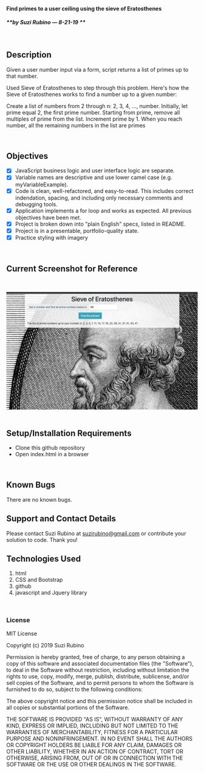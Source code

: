 
#### Find primes to a user ceiling using the sieve of Eratosthenes
#### _**by Suzi Rubino — 8-21-19 **_
<br>

## Description

Given a user number input via a form, script returns a list of primes up to that number.

Used Sieve of Eratosthenes to step through this problem. Here's how the Sieve of Eratosthenes works to find a number up to a given number:

Create a list of numbers from 2 through n: 2, 3, 4, ..., number.
Initially, let prime equal 2, the first prime number.
Starting from prime, remove all multiples of prime from the list.
Increment prime by 1.
When you reach number, all the remaining numbers in the list are primes

<br>

## Objectives
- [x] JavaScript business logic and user interface logic are separate.
- [x] Variable names are descriptive and use lower camel case (e.g. myVariableExample).
- [x] Code is clean, well-refactored, and easy-to-read. This includes correct indendation, spacing, and including only necessary comments and debugging tools.
- [x] Application implements a for loop and works as expected.
All previous objectives have been met.
- [x] Project is broken down into "plain English" specs, listed in README.
- [x] Project is in a presentable, portfolio-quality state.
- [x] Practice styling with imagery

<br>

## Current Screenshot for Reference
<br>

![alt text](https://raw.githubusercontent.com/rerun1/sieveErato/master/img/screenShot8-21-19.png)
<br>
<br>

## Setup/Installation Requirements
* Clone this github repository
* Open index.html in a browser
<br>

## Known Bugs
 There are no known bugs.
 <br>

## Support and Contact Details
Please contact Suzi Rubino at suzirubino@gmail.com or contribute your solution to code. Thank you!
<br>

## Technologies Used
1. html
2. CSS and Bootstrap
3. github
4. javascript and Jquery library

<br>

### License
MIT License

Copyright (c) 2019 Suzi Rubino

Permission is hereby granted, free of charge, to any person obtaining a copy
of this software and associated documentation files (the "Software"), to deal
in the Software without restriction, including without limitation the rights
to use, copy, modify, merge, publish, distribute, sublicense, and/or sell
copies of the Software, and to permit persons to whom the Software is
furnished to do so, subject to the following conditions:

The above copyright notice and this permission notice shall be included in all
copies or substantial portions of the Software.

THE SOFTWARE IS PROVIDED "AS IS", WITHOUT WARRANTY OF ANY KIND, EXPRESS OR
IMPLIED, INCLUDING BUT NOT LIMITED TO THE WARRANTIES OF MERCHANTABILITY,
FITNESS FOR A PARTICULAR PURPOSE AND NONINFRINGEMENT. IN NO EVENT SHALL THE
AUTHORS OR COPYRIGHT HOLDERS BE LIABLE FOR ANY CLAIM, DAMAGES OR OTHER
LIABILITY, WHETHER IN AN ACTION OF CONTRACT, TORT OR OTHERWISE, ARISING FROM,
OUT OF OR IN CONNECTION WITH THE SOFTWARE OR THE USE OR OTHER DEALINGS IN THE
SOFTWARE.
